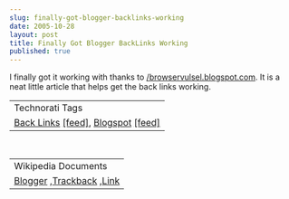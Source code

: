 ```yaml
---
slug: finally-got-blogger-backlinks-working
date: 2005-10-28
layout: post
title: Finally Got Blogger BackLinks Working
published: true
---
```

I finally got it working with thanks to <a href="http://browservulsel.blogspot.com/2005/10/blogger-backlinks-custom-way.html">/browservulsel.blogspot.com</a>.  It is a neat little article that helps get the back links working.<p /><table class="TechnoratiHead TagHeader">
<tr><td>Technorati Tags</td></tr>
<tr class="Technorati"><td>
<a href="http://www.technorati.com/tag/Back%20Links" class="Tag" rel="tag">Back Links</a> <a href="http://feeds.technorati.com/feed/posts/tag/Back%20Links" class="Tag">[feed]</a>, <a href="http://www.technorati.com/tag/Blogspot" class="Tag" rel="tag">Blogspot</a> <a href="http://feeds.technorati.com/feed/posts/tag/Blogspot" class="Tag">[feed]</a>
</td></tr>
</table><br /><table class="TechnoratiHead TagHeader">
<tr><td>Wikipedia Documents</td></tr>
<tr class="Technorati"><td>
<a href="http://en.wikipedia.org/wiki/Blogger">Blogger</a> ,<a href="http://en.wikipedia.org/wiki/Trackback">Trackback</a> ,<a href="http://en.wikipedia.org/wiki/Links">Link</a>
</td></tr>
</table><div class="blogger-post-footer"><img class="posterous_download_image" src="https://blogger.googleusercontent.com/tracker/8109338-113054026752435573?l=www.kinlan.co.uk%2Findex.html" height="1" alt="" width="1" /></div>

